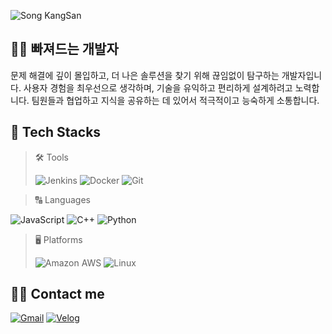 ![Song KangSan](https://capsule-render.vercel.app/api?type=waving&color=3986ff&height=240&text=Song%20KangSan&animation=&fontColor=ffffff&fontSize=70)

## 🏄‍♂️ 빠져드는 개발자
문제 해결에 깊이 몰입하고, 더 나은 솔루션을 찾기 위해 끊임없이 탐구하는 개발자입니다. 
사용자 경험을 최우선으로 생각하며, 기술을 유익하고 편리하게 설계하려고 노력합니다. 
팀원들과 협업하고 지식을 공유하는 데 있어서 적극적이고 능숙하게 소통합니다.
## 🪽 Tech Stacks

> 🛠️ Tools
> 
> ![Jenkins](https://img.shields.io/badge/Jenkins-D24939?style=for-the-badge&logo=Jenkins&logoColor=white)
![Docker](https://img.shields.io/badge/Docker-2496ED?style=for-the-badge&logo=Docker&logoColor=white)
![Git](https://img.shields.io/badge/Git-F05032?style=for-the-badge&logo=Git&logoColor=white)

> 🔠 Languages
> 
![JavaScript](https://img.shields.io/badge/Javascript-F7DF1E?style=for-the-badge&logo=Javascript&logoColor=white)
![C++](https://img.shields.io/badge/C++-00599C?style=for-the-badge&logo=C%2B%2B&logoColor=white)
![Python](https://img.shields.io/badge/Python-3776AB?style=for-the-badge&logo=Python&logoColor=white)

> 🖥️ Platforms
>
> ![Amazon AWS](https://img.shields.io/badge/Amazon%20AWS-232F3E?style=for-the-badge&logo=Amazon-AWS&logoColor=white)
![Linux](https://img.shields.io/badge/Linux-FCC624?style=for-the-badge&logo=Linux&logoColor=white)


## 🧑‍💻 Contact me

[![Gmail](https://img.shields.io/badge/Gmail-EA4335?style=for-the-badge&logo=Gmail&logoColor=white)](mailto:rkdtks0816@gmail.com)
[![Velog](https://img.shields.io/badge/Velog-20C997?style=for-the-badge&logo=Velog&logoColor=white)](https://velog.io/@rkdtks0816/posts)
